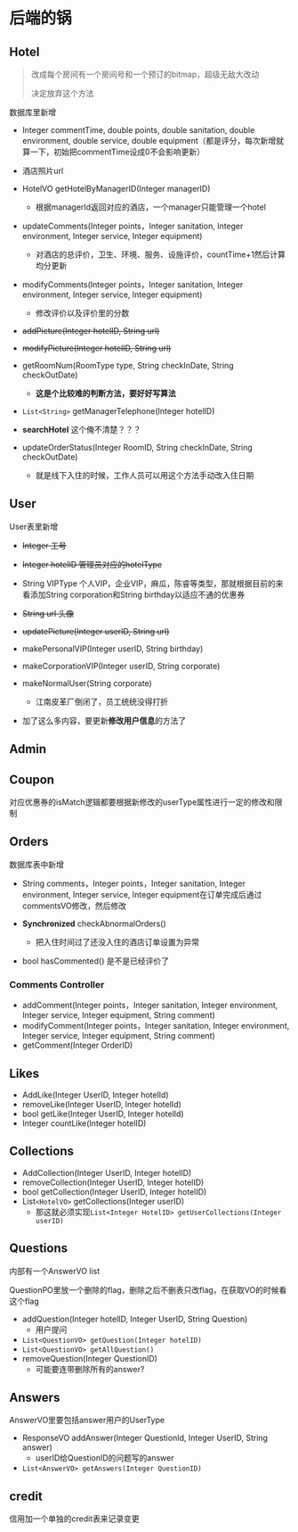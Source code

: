 # 后端的锅

## Hotel

> 改成每个房间有一个房间号和一个预订的bitmap，超级无敌大改动
>
> 决定放弃这个方法

<!-- `Synchronized updateRoomBitmap()`对每个房间的bitmap新增一天 -->

数据库里新增

* Integer commentTime, double points, double sanitation, double environment, double service, double equipment（都是评分，每次新增就算一下，初始把commentTime设成0不会影响更新）
* 酒店照片url

* HotelVO getHotelByManagerID(Integer managerID)
  * 根据managerId返回对应的酒店，一个manager只能管理一个hotel
* updateComments(Integer points，Integer sanitation, Integer environment, Integer service, Integer equipment)
  * 对酒店的总评价，卫生、环境、服务、设施评价，countTime+1然后计算均分更新
* modifyComments(Integer points，Integer sanitation, Integer environment, Integer service, Integer equipment)
  * 修改评价以及评价里的分数
* ~~addPicture(Integer hotelID, String url)~~
* ~~modifyPicture(Integer hotelID, String url)~~
* getRoomNum(RoomType type, String checkInDate, String checkOutDate)
  * **这是个比较难的判断方法，要好好写算法**
  <!-- * bitmap方法对预定日期有限制，用一个比较长的String来存储checkIn情况，但是不能预订太久之后，还要**修改酒店预定方法**和**取消订单方法**，而且要把room数据库表里改成每个房间的 -->
  <!-- * 用一个线程**sleep方法**到第二天来检查异常订单，并且更新room的bitmap表，两个方法都要设置成**synchronize** -->
* `List<String>` getManagerTelephone(Integer hotelID)
* **searchHotel** 这个俺不清楚？？？
* updateOrderStatus(Integer RoomID, String checkInDate, String checkOutDate)
  * 就是线下入住的时候，工作人员可以用这个方法手动改入住日期

## User

User表里新增

* ~~Integer 工号~~
* ~~Integer hotelID 管理员对应的hotelType~~
* String VIPType 个人VIP，企业VIP，麻瓜，陈睿等类型，那就根据目前的来看添加String corporation和String birthday以适应不通的优惠券
* ~~String url 头像~~

* ~~updatePicture(Integer userID, String url)~~
* makePersonalVIP(Integer userID, String birthday)
* makeCorporationVIP(Integer userID, String corporate)
* makeNormalUser(String corporate)
  * 江南皮革厂倒闭了，员工统统没得打折
* 加了这么多内容，要更新**修改用户信息**的方法了

## Admin

## Coupon

对应优惠券的isMatch逻辑都要根据新修改的userType属性进行一定的修改和限制

## Orders

数据库表中新增

* String comments，Integer points，Integer sanitation, Integer environment, Integer service, Integer equipment在订单完成后通过commentsVO修改，然后修改

* **Synchronized** checkAbnormalOrders()
  * 把入住时间过了还没入住的酒店订单设置为异常
* bool hasCommented() 是不是已经评价了

### Comments Controller

* addComment(Integer points，Integer sanitation, Integer environment, Integer service, Integer equipment, String comment)
* modifyComment(Integer points，Integer sanitation, Integer environment, Integer service, Integer equipment, String comment)
* getComment(Integer OrderID)

## Likes

* AddLike(Integer UserID, Integer hotelId)
* removeLike(Integer UserID, Integer hotelId)
* bool getLike(Integer UserID, Integer hotelId)
* Integer countLike(Integer hotelID)

## Collections

* AddCollection(Integer UserID, Integer hotelID)
* removeCollection(Integer UserID, Integer hotelID)
* bool getCollection(Integer UserID, Integer hotelID)
* List`<HotelVO>` getCollections(Integer userID)
  * 那这就必须实现`List<Integer HotelID> getUserCollections(Integer userID)`

## Questions

内部有一个AnswerVO list

QuestionPO里放一个删除的flag，删除之后不删表只改flag，在获取VO的时候看这个flag

* addQuestion(Integer hotelID, Integer UserID, String Question)
  * 用户提问
* `List<QuestionVO> getQuestion(Integer hotelID)`
* `List<QuestionVO> getAllQuestion()`
* removeQuestion(Integer QuestionID)
  * 可能要连带删除所有的answer?

## Answers

AnswerVO里要包括answer用户的UserType

* ResponseVO addAnswer(Integer QuestionId, Integer UserID, String answer)
  * userID给QuestionID的问题写的answer
* `List<AnswerVO> getAnswers(Integer QuestionID)`

## credit

信用加一个单独的credit表来记录变更
